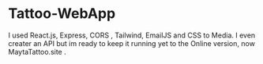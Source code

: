 # Tattoo-WebApp
I used React.js, Express, CORS , Tailwind, EmailJS and CSS to Media.
I even creater an API but im ready to keep it running yet to the Online version, now MaytaTattoo.site .
